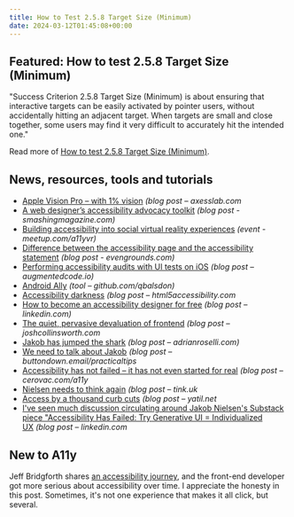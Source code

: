 ```yaml
---
title: How to Test 2.5.8 Target Size (Minimum)
date: 2024-03-12T01:45:08+00:00
---
```


## Featured: How to test 2.5.8 Target Size (Minimum)

"Success Criterion 2.5.8 Target Size (Minimum) is about ensuring that interactive targets can be easily activated by pointer users, without accidentally hitting an adjacent target. When targets are small and close together, some users may find it very difficult to accurately hit the intended one."

Read more of [How to test 2.5.8 Target Size (Minimum)](https://www.tpgi.com/how-to-test-2-5-8-target-size-minimum/).

## News, resources, tools and tutorials

- [Apple Vision Pro – with 1% vision](https://axesslab.com/vision-pro-a11y/) *(blog post – axesslab.com*
- [A web designer’s accessibility advocacy toolkit](https://www.smashingmagazine.com/2024/02/web-designer-accessibility-advocacy-toolkit/) *(blog post - smashingmagazine.com)*
- [Building accessibility into social virtual reality experiences](https://www.meetup.com/a11yvr/events/299534636/) *(event - meetup.com/a11yvr)*
- [Difference between the accessibility page and the accessibility statement](https://evengrounds.com/difference-between-the-accessibility-page-and-the-accessibility-statement/) *(blog post - evengrounds.com)*
- [Performing accessibility audits with UI tests on iOS](https://augmentedcode.io/2024/02/26/performing-accessibility-audits-with-ui-tests-on-ios/) *(blog post – augmentedcode.io)*
- [Android Ally](https://github.com/qbalsdon/android_ally_issues) *(tool – github.com/qbalsdon)*
- [Accessibility darkness](https://html5accessibility.com/stuff/2024/03/03/accessibility-darkness-2/) *(blog post – html5accessibility.com*
- [How to become an accessibility designer for free](https://www.linkedin.com/pulse/how-become-accessibility-designer-free-karl-goldstraw-6dtze) *(blog post – linkedin.com)*
- [The quiet, pervasive devaluation of frontend](https://joshcollinsworth.com/blog/devaluing-frontend) *(blog post – joshcollinsworth.com*
- [Jakob has jumped the shark](https://adrianroselli.com/2024/03/jakob-has-jumped-the-shark.html) *(blog post – adrianroselli.com)*
- [We need to talk about Jakob](https://buttondown.email/practicaltips/archive/we-need-to-talk-about-jakob/) *(blog post – buttondown.email/practicaltips*
- [Accessibility has not failed – it has not even started for real](https://cerovac.com/a11y/2024/03/accessibility-has-not-failed-it-has-not-even-started-for-real/) *(blog post – cerovac.com/a11y*
- [Nielsen needs to think again](https://tink.uk/nielsen-needs-to-think-again/) *(blog post – tink.uk*
- [Access by a thousand curb cuts](https://yatil.net/blog/access-by-a-thousand-curb-cuts) *(blog post – yatil.net*
- [I've seen much discussion circulating around Jakob Nielsen's Substack piece "Accessibility Has Failed: Try Generative UI = Individualized UX](https://www.linkedin.com/posts/annaecook_we-need-to-talk-about-jakob-activity-7170478771333001216-mWLq/) *(blog post – linkedin.com*

## New to A11y

Jeff Bridgforth shares [an accessibility journey](https://jeffbridgforth.com/my-accessibility-journey/), and the front-end developer got more serious about accessibility over time. I appreciate the honesty in this post. Sometimes, it's not one experience that makes it all click, but several.
